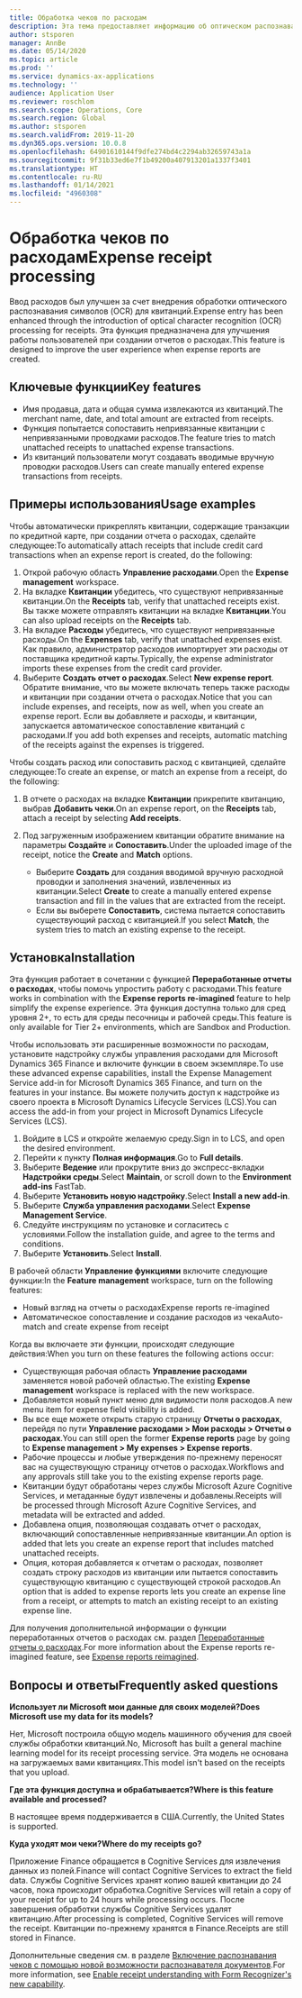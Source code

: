 ```yaml
---
title: Обработка чеков по расходам
description: Эта тема предоставляет информацию об оптическом распознавании символов (OCR) для квитанций. Эта функция предназначена для улучшения работы пользователей при создании отчетов о расходах в Microsoft Dynamics 365 Finance.
author: stsporen
manager: AnnBe
ms.date: 05/14/2020
ms.topic: article
ms.prod: ''
ms.service: dynamics-ax-applications
ms.technology: ''
audience: Application User
ms.reviewer: roschlom
ms.search.scope: Operations, Core
ms.search.region: Global
ms.author: stsporen
ms.search.validFrom: 2019-11-20
ms.dyn365.ops.version: 10.0.8
ms.openlocfilehash: 64901610144f9dfe274bd4c2294ab32659743a1a
ms.sourcegitcommit: 9f31b33ed6e7f1b49200a407913201a1337f3401
ms.translationtype: HT
ms.contentlocale: ru-RU
ms.lasthandoff: 01/14/2021
ms.locfileid: "4960308"
---
```

# <a name="expense-receipt-processing"></a><span data-ttu-id="20710-104">Обработка чеков по расходам</span><span class="sxs-lookup"><span data-stu-id="20710-104">Expense receipt processing</span></span>

<span data-ttu-id="20710-105">Ввод расходов был улучшен за счет внедрения обработки оптического распознавания символов (OCR) для квитанций.</span><span class="sxs-lookup"><span data-stu-id="20710-105">Expense entry has been enhanced through the introduction of optical character recognition (OCR) processing for receipts.</span></span> <span data-ttu-id="20710-106">Эта функция предназначена для улучшения работы пользователей при создании отчетов о расходах.</span><span class="sxs-lookup"><span data-stu-id="20710-106">This feature is designed to improve the user experience when expense reports are created.</span></span>

## <a name="key-features"></a><span data-ttu-id="20710-107">Ключевые функции</span><span class="sxs-lookup"><span data-stu-id="20710-107">Key features</span></span>

- <span data-ttu-id="20710-108">Имя продавца, дата и общая сумма извлекаются из квитанций.</span><span class="sxs-lookup"><span data-stu-id="20710-108">The merchant name, date, and total amount are extracted from receipts.</span></span>
- <span data-ttu-id="20710-109">Функция попытается сопоставить непривязанные квитанции с непривязанными проводками расходов.</span><span class="sxs-lookup"><span data-stu-id="20710-109">The feature tries to match unattached receipts to unattached expense transactions.</span></span>
- <span data-ttu-id="20710-110">Из квитанций пользователи могут создавать вводимые вручную проводки расходов.</span><span class="sxs-lookup"><span data-stu-id="20710-110">Users can create manually entered expense transactions from receipts.</span></span>

## <a name="usage-examples"></a><span data-ttu-id="20710-111">Примеры использования</span><span class="sxs-lookup"><span data-stu-id="20710-111">Usage examples</span></span>

<span data-ttu-id="20710-112">Чтобы автоматически прикреплять квитанции, содержащие транзакции по кредитной карте, при создании отчета о расходах, сделайте следующее:</span><span class="sxs-lookup"><span data-stu-id="20710-112">To automatically attach receipts that include credit card transactions when an expense report is created, do the following:</span></span>

  1. <span data-ttu-id="20710-113">Открой рабочую область **Управление расходами**.</span><span class="sxs-lookup"><span data-stu-id="20710-113">Open the **Expense management** workspace.</span></span>
  2. <span data-ttu-id="20710-114">На вкладке **Квитанции** убедитесь, что существуют непривязанные квитанции.</span><span class="sxs-lookup"><span data-stu-id="20710-114">On the **Receipts** tab, verify that unattached receipts exist.</span></span> <span data-ttu-id="20710-115">Вы также можете отправлять квитанции на вкладке **Квитанции**.</span><span class="sxs-lookup"><span data-stu-id="20710-115">You can also upload receipts on the **Receipts** tab.</span></span>
  3. <span data-ttu-id="20710-116">На вкладке **Расходы** убедитесь, что существуют непривязанные расходы.</span><span class="sxs-lookup"><span data-stu-id="20710-116">On the **Expenses** tab, verify that unattached expenses exist.</span></span> <span data-ttu-id="20710-117">Как правило, администратор расходов импортирует эти расходы от поставщика кредитной карты.</span><span class="sxs-lookup"><span data-stu-id="20710-117">Typically, the expense administrator imports these expenses from the credit card provider.</span></span>
  4. <span data-ttu-id="20710-118">Выберите **Создать отчет о расходах**.</span><span class="sxs-lookup"><span data-stu-id="20710-118">Select **New expense report**.</span></span> <span data-ttu-id="20710-119">Обратите внимание, что вы можете включать теперь также расходы и квитанции при создании отчета о расходах.</span><span class="sxs-lookup"><span data-stu-id="20710-119">Notice that you can include expenses, and receipts, now as well, when you create an expense report.</span></span> <span data-ttu-id="20710-120">Если вы добавляете и расходы, и квитанции, запускается автоматическое сопоставление квитанций с расходами.</span><span class="sxs-lookup"><span data-stu-id="20710-120">If you add both expenses and receipts, automatic matching of the receipts against the expenses is triggered.</span></span>

<span data-ttu-id="20710-121">Чтобы создать расход или сопоставить расход с квитанцией, сделайте следующее:</span><span class="sxs-lookup"><span data-stu-id="20710-121">To create an expense, or match an expense from a receipt, do the following:</span></span>

  1. <span data-ttu-id="20710-122">В отчете о расходах на вкладке **Квитанции** прикрепите квитанцию, выбрав **Добавить чеки**.</span><span class="sxs-lookup"><span data-stu-id="20710-122">On an expense report, on the **Receipts** tab, attach a receipt by selecting **Add receipts**.</span></span>
  2. <span data-ttu-id="20710-123">Под загруженным изображением квитанции обратите внимание на параметры **Создайте** и **Сопоставить**.</span><span class="sxs-lookup"><span data-stu-id="20710-123">Under the uploaded image of the receipt, notice the **Create** and **Match** options.</span></span>

      - <span data-ttu-id="20710-124">Выберите **Создать** для создания вводимой вручную расходной проводки и заполнения значений, извлеченных из квитанции.</span><span class="sxs-lookup"><span data-stu-id="20710-124">Select **Create** to create a manually entered expense transaction and fill in the values that are extracted from the receipt.</span></span>
      - <span data-ttu-id="20710-125">Если вы выберете **Сопоставить**, система пытается сопоставить существующий расход с квитанцией.</span><span class="sxs-lookup"><span data-stu-id="20710-125">If you select **Match**, the system tries to match an existing expense to the receipt.</span></span>

## <a name="installation"></a><span data-ttu-id="20710-126">Установка</span><span class="sxs-lookup"><span data-stu-id="20710-126">Installation</span></span>

<span data-ttu-id="20710-127">Эта функция работает в сочетании с функцией **Переработанные отчеты о расходах**, чтобы помочь упростить работу с расходами.</span><span class="sxs-lookup"><span data-stu-id="20710-127">This feature works in combination with the **Expense reports re-imagined** feature to help simplify the expense experience.</span></span> <span data-ttu-id="20710-128">Эта функция доступна только для сред уровня 2+, то есть для среды песочницы и рабочей среды.</span><span class="sxs-lookup"><span data-stu-id="20710-128">This feature is only available for Tier 2+ environments, which are Sandbox and Production.</span></span>

<span data-ttu-id="20710-129">Чтобы использовать эти расширенные возможности по расходам, установите надстройку службы управления расходами для Microsoft Dynamics 365 Finance и включите функции в своем экземпляре.</span><span class="sxs-lookup"><span data-stu-id="20710-129">To use these advanced expense capabilities, install the Expense Management Service add-in for Microsoft Dynamics 365 Finance, and turn on the features in your instance.</span></span> <span data-ttu-id="20710-130">Вы можете получить доступ к надстройке из своего проекта в Microsoft Dynamics Lifecycle Services (LCS).</span><span class="sxs-lookup"><span data-stu-id="20710-130">You can access the add-in from your project in Microsoft Dynamics Lifecycle Services (LCS).</span></span>

1. <span data-ttu-id="20710-131">Войдите в LCS и откройте желаемую среду.</span><span class="sxs-lookup"><span data-stu-id="20710-131">Sign in to LCS, and open the desired environment.</span></span>
2. <span data-ttu-id="20710-132">Перейти к пункту **Полная информация**.</span><span class="sxs-lookup"><span data-stu-id="20710-132">Go to **Full details**.</span></span>
3. <span data-ttu-id="20710-133">Выберите **Ведение** или прокрутите вниз до экспресс-вкладки **Надстройки среды**.</span><span class="sxs-lookup"><span data-stu-id="20710-133">Select **Maintain**, or scroll down to the **Environment add-ins** FastTab.</span></span>
4. <span data-ttu-id="20710-134">Выберите **Установить новую надстройку**.</span><span class="sxs-lookup"><span data-stu-id="20710-134">Select **Install a new add-in**.</span></span>
5. <span data-ttu-id="20710-135">Выберите **Служба управления расходами**.</span><span class="sxs-lookup"><span data-stu-id="20710-135">Select **Expense Management Service**.</span></span>
6. <span data-ttu-id="20710-136">Следуйте инструкциям по установке и согласитесь с условиями.</span><span class="sxs-lookup"><span data-stu-id="20710-136">Follow the installation guide, and agree to the terms and conditions.</span></span>
7. <span data-ttu-id="20710-137">Выберите **Установить**.</span><span class="sxs-lookup"><span data-stu-id="20710-137">Select **Install**.</span></span>

<span data-ttu-id="20710-138">В рабочей области **Управление функциями** включите следующие функции:</span><span class="sxs-lookup"><span data-stu-id="20710-138">In the **Feature management** workspace, turn on the following features:</span></span>

- <span data-ttu-id="20710-139">Новый взгляд на отчеты о расходах</span><span class="sxs-lookup"><span data-stu-id="20710-139">Expense reports re-imagined</span></span>
- <span data-ttu-id="20710-140">Автоматическое сопоставление и создание расходов из чека</span><span class="sxs-lookup"><span data-stu-id="20710-140">Auto-match and create expense from receipt</span></span>

<span data-ttu-id="20710-141">Когда вы включаете эти функции, происходят следующие действия:</span><span class="sxs-lookup"><span data-stu-id="20710-141">When you turn on these features the following actions occur:</span></span>

- <span data-ttu-id="20710-142">Существующая рабочая область **Управление расходами** заменяется новой рабочей областью.</span><span class="sxs-lookup"><span data-stu-id="20710-142">The existing **Expense management** workspace is replaced with the new workspace.</span></span>
- <span data-ttu-id="20710-143">Добавляется новый пункт меню для видимости поля расходов.</span><span class="sxs-lookup"><span data-stu-id="20710-143">A new menu item for expense field visibility is added.</span></span>
- <span data-ttu-id="20710-144">Вы все еще можете открыть старую страницу **Отчеты о расходах**, перейдя по пути **Управление расходами > Мои расходы > Отчеты о расходах**.</span><span class="sxs-lookup"><span data-stu-id="20710-144">You can still open the former **Expense reports** page by going to **Expense management > My expenses > Expense reports**.</span></span>
- <span data-ttu-id="20710-145">Рабочие процессы и любые утверждения по-прежнему переносят вас на существующую страницу отчетов о расходах.</span><span class="sxs-lookup"><span data-stu-id="20710-145">Workflows and any approvals still take you to the existing expense reports page.</span></span>
- <span data-ttu-id="20710-146">Квитанции будут обработаны через службы Microsoft Azure Cognitive Services, и метаданные будут извлечены и добавлены.</span><span class="sxs-lookup"><span data-stu-id="20710-146">Receipts will be processed through Microsoft Azure Cognitive Services, and metadata will be extracted and added.</span></span>
- <span data-ttu-id="20710-147">Добавлена опция, позволяющая создавать отчет о расходах, включающий сопоставленные непривязанные квитанции.</span><span class="sxs-lookup"><span data-stu-id="20710-147">An option is added that lets you create an expense report that includes matched unattached receipts.</span></span>
- <span data-ttu-id="20710-148">Опция, которая добавляется к отчетам о расходах, позволяет создать строку расходов из квитанции или пытается сопоставить существующую квитанцию с существующей строкой расходов.</span><span class="sxs-lookup"><span data-stu-id="20710-148">An option that is added to expense reports lets you create an expense line from a receipt, or attempts to match an existing receipt to an existing expense line.</span></span>

<span data-ttu-id="20710-149">Для получения дополнительной информации о функции переработанных отчетов о расходах см. раздел [Переработанные отчеты о расходах](ExpenseWorkspaceNew.md).</span><span class="sxs-lookup"><span data-stu-id="20710-149">For more information about the Expense reports re-imagined feature, see [Expense reports reimagined](ExpenseWorkspaceNew.md).</span></span>

## <a name="frequently-asked-questions"></a><span data-ttu-id="20710-150">Вопросы и ответы</span><span class="sxs-lookup"><span data-stu-id="20710-150">Frequently asked questions</span></span>

<span data-ttu-id="20710-151">**Использует ли Microsoft мои данные для своих моделей?**</span><span class="sxs-lookup"><span data-stu-id="20710-151">**Does Microsoft use my data for its models?**</span></span>

<span data-ttu-id="20710-152">Нет, Microsoft построила общую модель машинного обучения для своей службы обработки квитанций.</span><span class="sxs-lookup"><span data-stu-id="20710-152">No, Microsoft has built a general machine learning model for its receipt processing service.</span></span> <span data-ttu-id="20710-153">Эта модель не основана на загружаемых вами квитанциях.</span><span class="sxs-lookup"><span data-stu-id="20710-153">This model isn't based on the receipts that you upload.</span></span>

<span data-ttu-id="20710-154">**Где эта функция доступна и обрабатывается?**</span><span class="sxs-lookup"><span data-stu-id="20710-154">**Where is this feature available and processed?**</span></span>

<span data-ttu-id="20710-155">В настоящее время поддерживается в США.</span><span class="sxs-lookup"><span data-stu-id="20710-155">Currently, the United States is supported.</span></span>

<span data-ttu-id="20710-156">**Куда уходят мои чеки?**</span><span class="sxs-lookup"><span data-stu-id="20710-156">**Where do my receipts go?**</span></span>

<span data-ttu-id="20710-157">Приложение Finance обращается в Cognitive Services для извлечения данных из полей.</span><span class="sxs-lookup"><span data-stu-id="20710-157">Finance will contact Cognitive Services to extract the field data.</span></span> <span data-ttu-id="20710-158">Службы Cognitive Services хранят копию вашей квитанции до 24 часов, пока происходит обработка.</span><span class="sxs-lookup"><span data-stu-id="20710-158">Cognitive Services will retain a copy of your receipt for up to 24 hours while processing occurs.</span></span> <span data-ttu-id="20710-159">После завершения обработки службы Cognitive Services удалят квитанцию.</span><span class="sxs-lookup"><span data-stu-id="20710-159">After processing is completed, Cognitive Services will remove the receipt.</span></span> <span data-ttu-id="20710-160">Квитанции по-прежнему хранятся в Finance.</span><span class="sxs-lookup"><span data-stu-id="20710-160">Receipts are still stored in Finance.</span></span>

<span data-ttu-id="20710-161">Дополнительные сведения см. в разделе [Включение распознавания чеков с помощью новой возможности распознавателя документов](https://azure.microsoft.com/blog/enable-receipt-understanding-with-form-recognizer-s-new-capability/).</span><span class="sxs-lookup"><span data-stu-id="20710-161">For more information, see [Enable receipt understanding with Form Recognizer's new capability](https://azure.microsoft.com/blog/enable-receipt-understanding-with-form-recognizer-s-new-capability/).</span></span>
